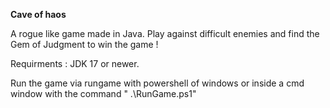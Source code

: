 **Cave of haos** 

A rogue like game made in Java. Play against difficult enemies and find the Gem of Judgment to win the game ! 

Requirments : JDK 17 or newer. 

Run the game via rungame with powershell of windows or inside a cmd window with the command " .\RunGame.ps1"
